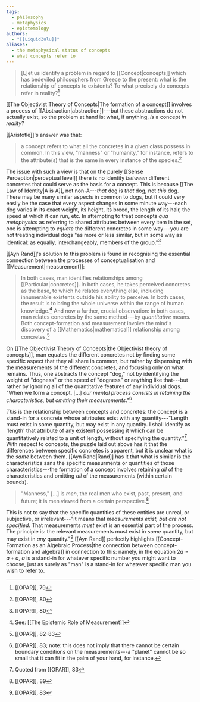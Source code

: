 ```yaml
---
tags:
  - philosophy
  - metaphysics
  - epistemology
authors:
  - "[[LiquidZulu]]"
aliases:
  - the metaphysical status of concepts
  - what concepts refer to
---
```

>\[L]et us identify a problem in regard to [[Concept|concepts]] which has bedeviled philosophers from Greece to the present: what is the relationship of concepts to existents? To what precisely do concepts refer in reality?[^1]

[[The Objectivist Theory of Concepts|The formation of a concept]] involves a process of [[Abstraction|abstraction]]---but these abstractions do not actually exist, so the problem at hand is: what, if anything, *is* a concept *in reality*?

[[Aristotle]]'s answer was that:
>a concept refers to what all the concretes in a given class possess in common. In this view, "manness" or "humanity," for instance, refers to the attribute(s) that is the same in every instance of the species.[^2]

The issue with such a view is that on the purely [[Sense Perception|perceptual level]] there is no identity *between* different concretes that could serve as the basis for a concept. This is because [[The Law of Identity|A is A]], not non-A---*that* dog is *that* dog, not *this* dog. There may be many similar aspects in common to dogs, but it could very easily be the case that every aspect changes in some minute way---each dog varies in its exact weight, its height, its breed, the length of its hair, the speed at which it can run, etc. In attempting to treat concepts *qua metaphysics* as referring to shared attributes between every item in the set, one is attempting to *equate* the different concretes in some way---you are not treating individual dogs "as more or less similar, but in some way as identical: as equally, interchangeably, members of the group."[^3]

[[Ayn Rand]]'s solution to this problem is found in recognising the essential connection between the processes of conceptualisation and [[Measurement|measurement]]:

>In both cases, man identifies relationships among [[Particular|concretes]]. In both cases, he takes perceived concretes as the base, to which he relates everything else, including innumerable existents outside his ability to perceive. In both cases, the result is to bring the whole universe within the range of human knowledge.[^4] And now a further, crucial observation: in both cases, man relates concretes by the same method---by *quantitative* means. Both concept-formation and measurement involve the mind's discovery of a [[Mathematics|mathematical]] relationship among concretes.[^5]

On [[The Objectivist Theory of Concepts|the Objectivist theory of concepts]], man equates the different concretes not by finding some specific aspect that they all share in common, but rather by dispensing with the measurements of the different concretes, and focusing only on what remains. Thus, one abstracts the concept "dog," not by identifying the weight of "dogness" or the speed of "dogness" or anything like that---but rather by ignoring all of the quantitative features of any individual dogs. "When we form a concept, \[...] *our mental process consists in retaining the characteristics, but omitting their measurements*."[^6]

*This* is the relationship between concepts and concretes: the concept is a stand-in for a concrete whose attributes exist with any quantity---"Length must exist in some quantity, but may exist in any quantity. I shall identify as 'length' that attribute of any existent possessing it which can be quantitatively related to a unit of length, without specifying the quantity."[^7] With respect to concepts, the puzzle laid out above has it that the differences between specific concretes is apparent, but it is unclear what is the *same* between them. [[Ayn Rand|Rand]] has it that what is similar is the characteristics sans the specific measurments or quantities of those characteristics---the formation of a concept involves retaining *all* of the characteristics and omitting *all* of the measurements (within certain bounds).

> "Manness," \[...] is *men*, the real men who exist, past, present, and future; it is men viewed from a certain perspective.[^8]

This is not to say that the specific quantities of these entities are unreal, or subjective, or irrelevant---"It means that *measurements exist, but are not specified*. That measurements *must* exist is an essential part of the process. The principle is: the relevant measurements must exist in *some* quantity, but may exist in *any* quantity."[^9] [[Ayn Rand]] perfectly highlights [[Concept-Formation as an Algebraic Process|the connection between concept-formation and algebra]] in connection to this: namely, in the equation $2a = a + a$, $a$ is a stand-in for whatever specific number you might want to choose, just as surely as "man" is a stand-in for whatever specific man you wish to refer to.

[^1]: [[OPAR]], 79
[^2]: [[OPAR]], 80
[^3]: [[OPAR]], 80
[^4]: See: [[The Epistemic Role of Measurement]]
[^5]: [[OPAR]], 82-83
[^6]: [[OPAR]], 83; note: this does not imply that there cannot be certain boundary conditions on the measurements---a "planet" cannot be so small that it can fit in the palm of your hand, for instance.
[^7]: Quoted from [[OPAR]], 83
[^8]: [[OPAR]], 89
[^9]: [[OPAR]], 83